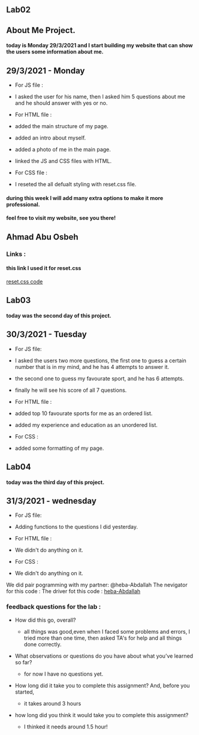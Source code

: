 ## Lab02

## About Me Project.

#### today is Monday 29/3/2021 and I start building my website that can show the users some information about me.

## 29/3/2021 - Monday
- For JS file :
 - I asked the user for his name, then I asked him 5 questions about me and he should answer with yes or no.

- For HTML file :
 - added the main structure of my page.
 - added an intro about myself.
 - added a photo of me in the main page.
 - linked the JS and CSS files with HTML.

- For CSS file :
 - I reseted the all defualt styling with reset.css file.


#### during this week I will add many extra options to make it more professional.
#### feel free to visit my website, see you there!
## Ahmad Abu Osbeh

### Links : 
#### this link I used it for reset.css 
[reset.css code](https://meyerweb.com/eric/tools/css/reset/)

## Lab03
#### today was the second day of this project.

## 30/3/2021 - Tuesday


- For JS file:
 - I asked the users two more questions, the first one to guess a certain number that is in my mind, and he has 4 attempts to answer it.
 - the second one to guess my favourate sport, and he has 6 attempts.
 - finally he will see his score of all 7 questions.

- For HTML file :
 - added top 10 favourate sports for me as an ordered list.
 - added my experience and education as an unordered list.

- For CSS :
 - added some formatting of my page.

 ## Lab04
#### today was the third day of this project.

## 31/3/2021 - wednesday


- For JS file:
 - Adding functions to the questions I did yesterday.

- For HTML file :
 - We didn't do anything on it.

- For CSS :
 - We didn't do anything on it.

We did pair pogramming with my partner: @heba-Abdallah 
The nevigator for this code :
The driver fot this code : [heba-Abdallah](https://github.com/heba-Abdallah)

### feedback questions for the lab :

- How did this go, overall?
  - all things was good,even when I faced some problems and errors, I tried more than one time, then asked TA's for help and all things done correctly.

- What observations or questions do you have about what you’ve learned so far?
  - for now I have no questions yet.

- How long did it take you to complete this assignment? And, before you started,
   - it takes around 3 hours

- how long did you think it would take you to complete this assignment?
   - I thinked it needs around 1.5 hour!